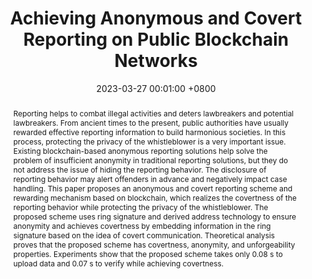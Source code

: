 ---
title:          "Achieving Anonymous and Covert Reporting on Public Blockchain Networks"
date:           2023-03-27 00:01:00 +0800
selected:       false
pub:            "Mathematics"
pub_date:       "2023"
abstract: >-
  Reporting helps to combat illegal activities and deters lawbreakers and potential lawbreakers. From ancient times to the present, public authorities have usually rewarded effective reporting information to build harmonious societies. In this process, protecting the privacy of the whistleblower is a very important issue. Existing blockchain-based anonymous reporting solutions help solve the problem of insufficient anonymity in traditional reporting solutions, but they do not address the issue of hiding the reporting behavior. The disclosure of reporting behavior may alert offenders in advance and negatively impact case handling. This paper proposes an anonymous and covert reporting scheme and rewarding mechanism based on blockchain, which realizes the covertness of the reporting behavior while protecting the privacy of the whistleblower. The proposed scheme uses ring signature and derived address technology to ensure anonymity and achieves covertness by embedding information in the ring signature based on the idea of covert communication. Theoretical analysis proves that the proposed scheme has covertness, anonymity, and unforgeability properties. Experiments show that the proposed scheme takes only 0.08 s to upload data and 0.07 s to verify while achieving covertness.

authors:
  - Liehuang Zhu
  - Jiaqi Zhang
  - Can Zhang
  - Feng Gao
  - Zhuo Chen
  - Zhen Li*
links:
  Paper: https://www.mdpi.com/2227-7390/11/7/1621
---